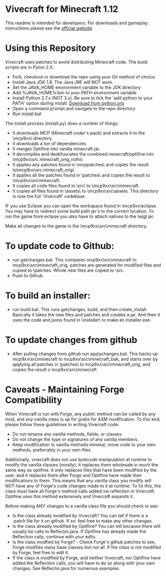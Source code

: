 Vivecraft for Minecraft 1.12
=========

This readme is intended for developers. For downloads and gameplay instructions please see the [official website](http://www.vivecraft.org/)


Using this Repository
========
 
 Vivecraft uses patches to avoid distributing Minecraft code. The build scripts are in Pyton 2.X.
 
 - Fork, checkout or download the repo using your Git method of choice.
 - Install Java JDK 1.8. The Java JRE will NOT work.
 - Set the JAVA_HOME environment variable to the JDK directory
 - Add %JAVA_HOME%\bin to your PATH environment variable
 - Install Python 2.7.x (NOT 3.x). Be sure to tick the 'add python to your PATH' option during install. [Download from python.org](https://www.python.org/downloads/)
 - Open a command prompt and navigate to the repo directory
 - Run install.bat
 
The install process (install.py) does a number of things:
 - It downloads MCP (Minecraft coder's pack) and extracts it to the \mcp9xx\ directory.
 - It downloads a ton of dependencies.
 - It merges Optifine into vanilla minecraft jar.
 - It decompiles and deobfuscates the combined minecraft/optifine into \mcp9xx\src\.minecraft_orig_nofix\
 - It applies any patches found in \mcppatches\ and copies the result to\mcp9xx\src\.minecraft_orig\
 - It applies all the patches found in \patches\ and copies the result to \mcp9xx\src\minecraft\. 
 - It copies all code files found in \src\ to \mcp9xx\src\minecraft\. 
 - It copies all files found in \assets\ to \mcp9xx\src\assets\.
 This directory is now the full 'Vivecraft' codebase.
 
IF you use Eclipse you can open the workspace found in \mcp9xx\eclipse. You may have to redirect some build path jar's to the correct location. To run the game from eclipse you also have to attach natives to the lwjgl jar.

Make all changes to the game in the \mcp9xx\src\minecraft directory.

To update code to Github:
========
 - run getchanges.bat. This compares mcp9xx\src\minecraft to mcp9xx\src\minecraft_orig. patches are generated for modified files and copied to \patches\. Whole new files are copied to \src\.
 - Push to Github.
 
To build an installer:
========
 - run build.bat. This runs getchanges, build, and then create_install. Basically it takes the new files and patches and creates a jar. And then it uses the code and jsons found in \installer\ to make an installer.exe.

To update changes from github
========
  - After pulling changes from github run applychanges.bat. This backs up mcp9xx\src\minecraft to mcp9xx\src\minecraft_bak, and starts over by applying all patches in \patches\ to mcp9xx\src\minecraft_orig, and copies the result o mcp9xx\src\minecraft
  
Caveats - Maintaining Forge Compatibility
========
When Vivecraft is run with Forge, any public method can be called by any mod, and any vanilla class is up for grabs for ASM modification. To this end, please follow these guidelines in writing Vivecraft code:
 - Do not rename any vanilla methods, fields, or classes
 - Do not change the type or signatures of any vanilla members.
 - Keep modification to vanilla methods minimal, move code to your own methods, preferrably in your own files.

Additionally, vivecraft does not use bytecode manipulation at runtime to modify the vanilla classes (mostly), it replaces them wholesale in much the same way as optifine. It only replaces files that have been modified by the user, and it replaces them after Forge and Optifine have made their modifications to them. This means that any vanilla class you modify will NOT have any of Forge's code changes made to it at runtime. To fix this, the class must have all Forge's method calls added via reflection in Vivecraft. Optifine uses this method extensively and Vivecraft expands it. 

Before making ANY changes to a vanilla class file you should check to see:
  - Is the class already modified by Vivecraft? You can tell if there is a .patch file for it on github. If so: feel free to make any other changes.
  - Is the class already modified by Optifine? You can tell because there will usually be calls to Reflector.java. If Optifine has already made the Reflection calls, continue with your edits.
  - Is the class modfied by Forge? - Check Forge's github patches to see, Forge modifies many base classes but not all. If the class is not modified by Forge, feel free to edit it.
  - If the class is modified by Forge, and neither Vivecraft, nor Optifine have added the Reflection calls, you will have to do so along with your own changes. See Reflector.java for numerous examples.
